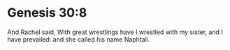# Genesis 30:8

And Rachel said, With great wrestlings have I wrestled with my sister, and I have prevailed: and she called his name Naphtali.